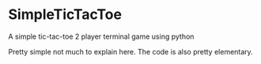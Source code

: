 # SimpleTicTacToe
A simple tic-tac-toe 2 player terminal game using python

Pretty simple not much to explain here. The code is also pretty elementary.
